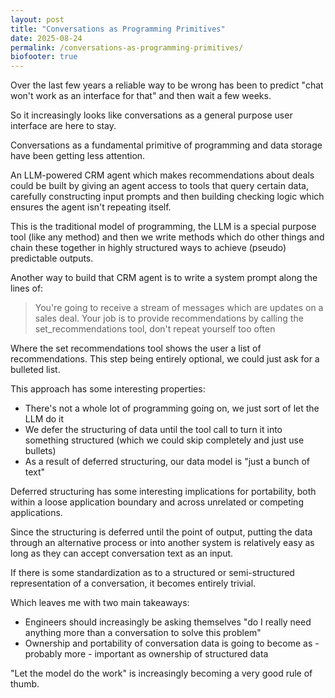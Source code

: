 ```yaml
---
layout: post
title: "Conversations as Programming Primitives"
date: 2025-08-24
permalink: /conversations-as-programming-primitives/
biofooter: true
---
```


Over the last few years a reliable way to be wrong has been to predict "chat won't work as an interface for that" and then wait a few weeks.

So it increasingly looks like conversations as a general purpose user interface are here to stay.

Conversations as a fundamental primitive of programming and data storage have been getting less attention.

An LLM-powered CRM agent which makes recommendations about deals could be built by giving an agent access to tools that query certain data, carefully constructing input prompts and then building checking logic which ensures the agent isn't repeating itself.

This is the traditional model of programming, the LLM is a special purpose tool (like any method) and then we write methods which do other things and chain these together in highly structured ways to achieve (pseudo) predictable outputs.

Another way to build that CRM agent is to write a system prompt along the lines of:

> You're going to receive a stream of messages which are updates on a sales deal. Your job is to provide recommendations by calling the set_recommendations tool, don't repeat yourself too often

Where the set recommendations tool shows the user a list of recommendations. This step being entirely optional, we could just ask for a bulleted list.

This approach has some interesting properties:

- There's not a whole lot of programming going on, we just sort of let the LLM do it 
- We defer the structuring of data until the tool call to turn it into something structured (which we could skip completely and just use bullets)
- As a result of deferred structuring, our data model is "just a bunch of text"

Deferred structuring has some interesting implications for portability, both within a loose application boundary and across unrelated or competing applications.

Since the structuring is deferred until the point of output, putting the data through an alternative process or into another system is relatively easy as long as they can accept conversation text as an input.

If there is some standardization as to a structured or semi-structured representation of a conversation, it becomes entirely trivial.

Which leaves me with two main takeaways:

- Engineers should increasingly be asking themselves "do I really need anything more than a conversation to solve this problem" 
- Ownership and portability of conversation data is going to become as - probably more - important as ownership of structured data

"Let the model do the work" is increasingly becoming a very good rule of thumb.